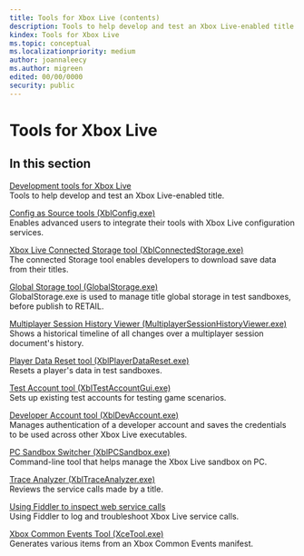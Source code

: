 ```yaml
---
title: Tools for Xbox Live (contents)
description: Tools to help develop and test an Xbox Live-enabled title.
kindex: Tools for Xbox Live
ms.topic: conceptual
ms.localizationpriority: medium
author: joannaleecy
ms.author: migreen
edited: 00/00/0000
security: public
---
```


# Tools for Xbox Live


## In this section  
  
[Development tools for Xbox Live](live-tools.md)  
Tools to help develop and test an Xbox Live-enabled title.  
  
[Config as Source tools (XblConfig.exe)](live-config-as-source.md)  
Enables advanced users to integrate their tools with Xbox Live configuration services.  
  
[Xbox Live Connected Storage tool (XblConnectedStorage.exe)](live-connected-storage-tool.md)  
The connected Storage tool enables developers to download save data from their titles.  
  
[Global Storage tool (GlobalStorage.exe)](live-global-storage-tool.md)  
GlobalStorage.exe is used to manage title global storage in test sandboxes, before publish to RETAIL.  
  
[Multiplayer Session History Viewer (MultiplayerSessionHistoryViewer.exe)](live-mp-session-history-viewer.md)  
Shows a historical timeline of all changes over a multiplayer session document's history.  
  
[Player Data Reset tool (XblPlayerDataReset.exe)](live-player-data-reset.md)  
Resets a player's data in test sandboxes.  
  
[Test Account tool (XblTestAccountGui.exe)](live-xbox-live-account-tool.md)  
Sets up existing test accounts for testing game scenarios.  
  
[Developer Account tool (XblDevAccount.exe)](live-dev-account-tool.md)  
Manages authentication of a developer account and saves the credentials to be used across other Xbox Live executables.  
  
[PC Sandbox Switcher (XblPCSandbox.exe)](live-pc-sandbox-switcher.md)  
Command-line tool that helps manage the Xbox Live sandbox on PC.  
  
[Trace Analyzer (XblTraceAnalyzer.exe)](live-trace-analyzer.md)  
Reviews the service calls made by a title.  
  
[Using Fiddler to inspect web service calls](live-fiddler-inspect-web-calls.md)  
Using Fiddler to log and troubleshoot Xbox Live service calls.  
  
[Xbox Common Events Tool (XceTool.exe)](live-xbox-common-events-tool.md)  
Generates various items from an Xbox Common Events manifest.  
  
